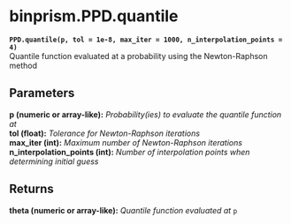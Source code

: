 # binprism.PPD.quantile
**`PPD.quantile(p, tol = 1e-8, max_iter = 1000, n_interpolation_points = 4)`** <br />
Quantile function evaluated at a probability using the Newton-Raphson method

## Parameters
**p (numeric or array-like):** *Probability(ies) to evaluate the quantile function at* <br />
**tol (float):** *Tolerance for Newton-Raphson iterations* <br />
**max_iter (int):** *Maximum number of Newton-Raphson iterations* <br />
**n_interpolation_points (int):** *Number of interpolation points when determining initial guess*

## Returns
**theta (numeric or array-like):** *Quantile function evaluated at* `p`
